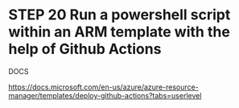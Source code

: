 # STEP 20 Run a powershell script within an ARM template with the help of Github Actions


DOCS

https://docs.microsoft.com/en-us/azure/azure-resource-manager/templates/deploy-github-actions?tabs=userlevel

